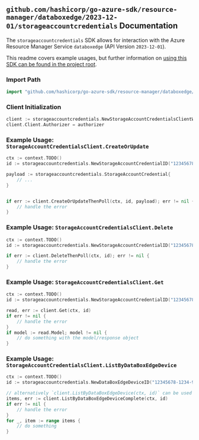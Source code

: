 
## `github.com/hashicorp/go-azure-sdk/resource-manager/databoxedge/2023-12-01/storageaccountcredentials` Documentation

The `storageaccountcredentials` SDK allows for interaction with the Azure Resource Manager Service `databoxedge` (API Version `2023-12-01`).

This readme covers example usages, but further information on [using this SDK can be found in the project root](https://github.com/hashicorp/go-azure-sdk/tree/main/docs).

### Import Path

```go
import "github.com/hashicorp/go-azure-sdk/resource-manager/databoxedge/2023-12-01/storageaccountcredentials"
```


### Client Initialization

```go
client := storageaccountcredentials.NewStorageAccountCredentialsClientWithBaseURI("https://management.azure.com")
client.Client.Authorizer = authorizer
```


### Example Usage: `StorageAccountCredentialsClient.CreateOrUpdate`

```go
ctx := context.TODO()
id := storageaccountcredentials.NewStorageAccountCredentialID("12345678-1234-9876-4563-123456789012", "example-resource-group", "dataBoxEdgeDeviceValue", "storageAccountCredentialValue")

payload := storageaccountcredentials.StorageAccountCredential{
	// ...
}


if err := client.CreateOrUpdateThenPoll(ctx, id, payload); err != nil {
	// handle the error
}
```


### Example Usage: `StorageAccountCredentialsClient.Delete`

```go
ctx := context.TODO()
id := storageaccountcredentials.NewStorageAccountCredentialID("12345678-1234-9876-4563-123456789012", "example-resource-group", "dataBoxEdgeDeviceValue", "storageAccountCredentialValue")

if err := client.DeleteThenPoll(ctx, id); err != nil {
	// handle the error
}
```


### Example Usage: `StorageAccountCredentialsClient.Get`

```go
ctx := context.TODO()
id := storageaccountcredentials.NewStorageAccountCredentialID("12345678-1234-9876-4563-123456789012", "example-resource-group", "dataBoxEdgeDeviceValue", "storageAccountCredentialValue")

read, err := client.Get(ctx, id)
if err != nil {
	// handle the error
}
if model := read.Model; model != nil {
	// do something with the model/response object
}
```


### Example Usage: `StorageAccountCredentialsClient.ListByDataBoxEdgeDevice`

```go
ctx := context.TODO()
id := storageaccountcredentials.NewDataBoxEdgeDeviceID("12345678-1234-9876-4563-123456789012", "example-resource-group", "dataBoxEdgeDeviceValue")

// alternatively `client.ListByDataBoxEdgeDevice(ctx, id)` can be used to do batched pagination
items, err := client.ListByDataBoxEdgeDeviceComplete(ctx, id)
if err != nil {
	// handle the error
}
for _, item := range items {
	// do something
}
```
